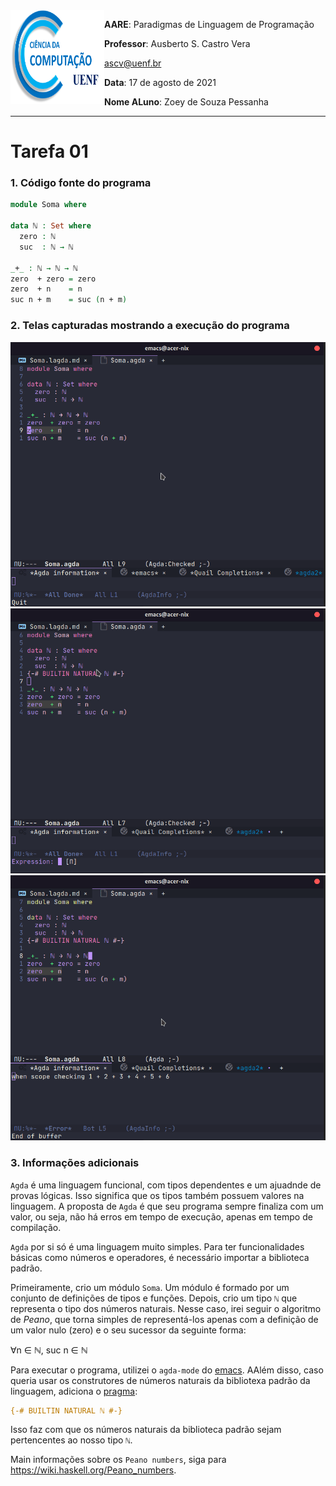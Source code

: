 <img align="left" width="150" height="150" src="../../assets/cc.png" />

**AARE**: Paradigmas de Linguagem de Programação

**Professor**: Ausberto S. Castro Vera

[ascv@uenf.br](mailto:ascv@uenf.br)

**Data**: 17 de agosto de 2021

**Nome ALuno**: Zoey de Souza Pessanha

---

# Tarefa 01

### 1. Código fonte do programa

```agda
module Soma where

data ℕ : Set where
  zero : ℕ
  suc  : ℕ → ℕ

_+_ : ℕ → ℕ → ℕ
zero  + zero = zero
zero  + n    = n
suc n + m    = suc (n + m)
```

### 2. Telas capturadas mostrando a execução do programa

![Primeiro teste](./assets/teste1.gif)
![Segundo teste](./assets/teste2.gif)
![Terceiro teste](./assets/teste3.gif)

### 3. Informações adicionais

`Agda` é uma linguagem funcional, com tipos dependentes e um ajuadnde de provas lógicas. Isso significa que os tipos também possuem valores na linguagem. A proposta de `Agda` é que seu programa sempre finaliza com um valor, ou seja, não há erros em tempo de execução, apenas em tempo de compilação.

`Agda` por si só é uma linguagem muito simples. Para ter funcionalidades básicas como números e operadores, é necessário importar a biblioteca padrão.

Primeiramente, crio um módulo `Soma`. Um módulo é formado por um conjunto de definições de tipos e funções. Depois, crio um tipo `ℕ` que representa o tipo dos números naturais. Nesse caso, irei seguir o algoritmo de *Peano*, que torna simples de representá-los apenas com a definição de um valor nulo (zero) e o seu sucessor da seguinte forma:

∀n ∈ ℕ, suc n ∈ ℕ

Para executar o programa, utilizei o `agda-mode` do [emacs](https://www.gnu.org/software/emacs/). AAlém disso, caso queria usar os construtores de números naturais da bibliotexa padrão da linguagem, adiciona o [pragma](https://agda.readthedocs.io/en/latest/language/pragmas.html#pragmas):

```agda
{-# BUILTIN NATURAL ℕ #-}
```

Isso faz com que os números naturais da biblioteca padrão sejam pertencentes ao nosso tipo `ℕ`.

Main informações sobre os `Peano numbers`, siga para https://wiki.haskell.org/Peano_numbers.
